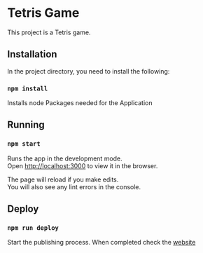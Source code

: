 
# Tetris Game

This project is a Tetris game.

## Installation

In the project directory, you need to install the following:<br>

### `npm install`

Installs node Packages needed for the Application<br>

## Running

### `npm start`

Runs the app in the development mode.<br>
Open [http://localhost:3000](http://localhost:3000) to view it in the browser.<br>

The page will reload if you make edits.<br>
You will also see any lint errors in the console.

## Deploy

### `npm run deploy`

Start the publishing process. When completed check the [website](https://hamadali248.github.io/Tetris-Game/) 
